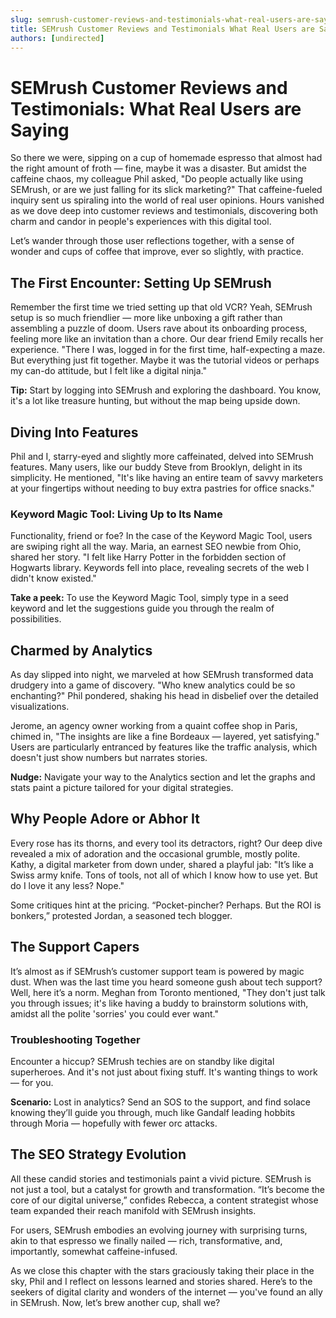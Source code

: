 ```yaml
---
slug: semrush-customer-reviews-and-testimonials-what-real-users-are-saying
title: SEMrush Customer Reviews and Testimonials What Real Users are Saying
authors: [undirected]
---
```



# SEMrush Customer Reviews and Testimonials: What Real Users are Saying

So there we were, sipping on a cup of homemade espresso that almost had the right amount of froth — fine, maybe it was a disaster. But amidst the caffeine chaos, my colleague Phil asked, "Do people actually like using SEMrush, or are we just falling for its slick marketing?" That caffeine-fueled inquiry sent us spiraling into the world of real user opinions. Hours vanished as we dove deep into customer reviews and testimonials, discovering both charm and candor in people's experiences with this digital tool.

Let’s wander through those user reflections together, with a sense of wonder and cups of coffee that improve, ever so slightly, with practice.

## The First Encounter: Setting Up SEMrush

Remember the first time we tried setting up that old VCR? Yeah, SEMrush setup is so much friendlier — more like unboxing a gift rather than assembling a puzzle of doom. Users rave about its onboarding process, feeling more like an invitation than a chore. Our dear friend Emily recalls her experience. "There I was, logged in for the first time, half-expecting a maze. But everything just fit together. Maybe it was the tutorial videos or perhaps my can-do attitude, but I felt like a digital ninja."

**Tip:** Start by logging into SEMrush and exploring the dashboard. You know, it's a lot like treasure hunting, but without the map being upside down.

## Diving Into Features

Phil and I, starry-eyed and slightly more caffeinated, delved into SEMrush features. Many users, like our buddy Steve from Brooklyn, delight in its simplicity. He mentioned, "It's like having an entire team of savvy marketers at your fingertips without needing to buy extra pastries for office snacks."

### Keyword Magic Tool: Living Up to Its Name

Functionality, friend or foe? In the case of the Keyword Magic Tool, users are swiping right all the way. Maria, an earnest SEO newbie from Ohio, shared her story. "I felt like Harry Potter in the forbidden section of Hogwarts library. Keywords fell into place, revealing secrets of the web I didn't know existed."

**Take a peek:** To use the Keyword Magic Tool, simply type in a seed keyword and let the suggestions guide you through the realm of possibilities.

## Charmed by Analytics

As day slipped into night, we marveled at how SEMrush transformed data drudgery into a game of discovery. "Who knew analytics could be so enchanting?" Phil pondered, shaking his head in disbelief over the detailed visualizations.

Jerome, an agency owner working from a quaint coffee shop in Paris, chimed in, "The insights are like a fine Bordeaux — layered, yet satisfying." Users are particularly entranced by features like the traffic analysis, which doesn't just show numbers but narrates stories. 

**Nudge:** Navigate your way to the Analytics section and let the graphs and stats paint a picture tailored for your digital strategies.

## Why People Adore or Abhor It

Every rose has its thorns, and every tool its detractors, right? Our deep dive revealed a mix of adoration and the occasional grumble, mostly polite. Kathy, a digital marketer from down under, shared a playful jab: "It’s like a Swiss army knife. Tons of tools, not all of which I know how to use yet. But do I love it any less? Nope." 

Some critiques hint at the pricing. “Pocket-pincher? Perhaps. But the ROI is bonkers,” protested Jordan, a seasoned tech blogger.

## The Support Capers

It’s almost as if SEMrush’s customer support team is powered by magic dust. When was the last time you heard someone gush about tech support? Well, here it’s a norm. Meghan from Toronto mentioned, "They don't just talk you through issues; it's like having a buddy to brainstorm solutions with, amidst all the polite 'sorries' you could ever want."

### Troubleshooting Together

Encounter a hiccup? SEMrush techies are on standby like digital superheroes. And it's not just about fixing stuff. It's wanting things to work — for you.

**Scenario:** Lost in analytics? Send an SOS to the support, and find solace knowing they’ll guide you through, much like Gandalf leading hobbits through Moria — hopefully with fewer orc attacks.

## The SEO Strategy Evolution

All these candid stories and testimonials paint a vivid picture. SEMrush is not just a tool, but a catalyst for growth and transformation. “It’s become the core of our digital universe,” confides Rebecca, a content strategist whose team expanded their reach manifold with SEMrush insights.

For users, SEMrush embodies an evolving journey with surprising turns, akin to that espresso we finally nailed — rich, transformative, and, importantly, somewhat caffeine-infused.

As we close this chapter with the stars graciously taking their place in the sky, Phil and I reflect on lessons learned and stories shared. Here’s to the seekers of digital clarity and wonders of the internet — you've found an ally in SEMrush. Now, let’s brew another cup, shall we?